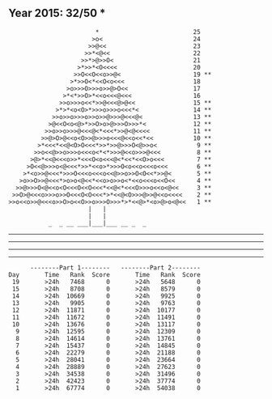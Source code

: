 Year 2015: 32/50 *
------------------------------------------------------------
                            *                          25 
                           >o<                         24 
                          >>@<<                        23 
                         >>*<@<<                       22 
                        >>*>@>>O<                      21 
                       >*>>*<O<<<<                     20 
                      >>O<<O<<o>>@<                    19 **
                     >*>>O<*<<O<o<<<                   18 
                    >o>>>O>>>o>>@>O<<                  17 
                   >*<*>>O>*<<o<<<@<<<                 16 
                  >>o>>>o<<*>>@<<<@>@<<                15 **
                 >*>*<o<O>*>>>o>>>o<<<*<               14 **
                >>o>>o>>>o>>o>>@>>>@<<<@<              13 **
               >@<<O<o<@>*>>O>o>@>>>O>>>*<             12 **
              >>o>>o>>>@<<<@<*<<<*>>@<@<<<<            11 **
             >>@>O>@<<o<O>>@>>>o<<<@<<o<<*<<           10 **
            >*<<<*<<@<O>O<<<*>>*>>@>>>O<@>>o<           9 **
           >>o<<@>>o>>>o<<<o<*<*>>>@<<o>>>@<<<          8 **
          >@>*<<@<<<o>>*<<<O<o<<<@<*<<*<<O>o<<<         7 **
         >O<<@>>>o<@<<<*>>*<<o>*>>>O<o<<o<<<o<<<        6 **
        >*<o>>@<<<*>>>O<<<o<<<o<<@>>o>>O<O<<*>>@<       5 **
       >o>>O>>@<<<*>o>o<@<<*<<o>o>>o<*<<o<<<o<<O<<      4 **
      >>@>>>O<@<<o<O<<<O<<O<<<*<<@<*<<<O>>>o<<o<@<<     3 **
     >>O>@<<<o>>>o>>O<<<O<O<<<*>*<<@<O>>>@>>@<<o<<<<    2 **
    >>o<<o>>@<<<o>>O>o<<O>>o>>>O>>>*>*<<@>*<o>@>o<@<<   1 **
                          |   |                             
                          |   |                             
               _  _ __ ___|___|___ __ _  _                  

__ ___ _ _ __ ____ __ ___ _ ____ ___ _ ___

_ __ _ _ __ __ _ _ _ _____ _ ___ ___ ____

___ ____ _ __ _ ____ ____ _ _____ ___ _

_ _ _ _ ____ ___ ____ _ __ __ ___ __ _ _

          --------Part 1--------   --------Part 2--------
    Day       Time   Rank  Score       Time   Rank  Score
     19       >24h   7468      0       >24h   5648      0
     15       >24h   8708      0       >24h   8579      0
     14       >24h  10669      0       >24h   9925      0
     13       >24h   9905      0       >24h   9763      0
     12       >24h  11871      0       >24h  10177      0
     11       >24h  11672      0       >24h  11491      0
     10       >24h  13676      0       >24h  13117      0
      9       >24h  12595      0       >24h  12309      0
      8       >24h  14614      0       >24h  13761      0
      7       >24h  15437      0       >24h  14845      0
      6       >24h  22279      0       >24h  21188      0
      5       >24h  28041      0       >24h  23664      0
      4       >24h  28889      0       >24h  27623      0
      3       >24h  34538      0       >24h  31496      0
      2       >24h  42423      0       >24h  37774      0
      1       >24h  67774      0       >24h  54038      0
